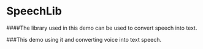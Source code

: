 # SpeechLib

####The library used in this demo can be used to convert speech into text.

###This demo using it and converting voice into text speech.

